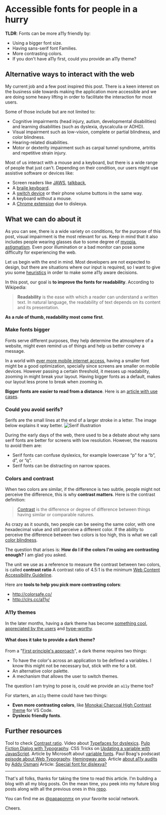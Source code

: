# Accessible fonts for people in a hurry

**TLDR**: 
Fonts can be more a11y friendly by: 
* Using a bigger font size.
* Having sans-serif font Families.
* More contrasting colors.
* If you don't have a11y first, could you provide an a11y theme?

## Alternative ways to interact with the web

 My current job and a few post inspired this post. There is a keen interest on the business side towards making the application more accessible and we are doing some heavy lifting in order to facilitate the interaction for most users.

Some of those include but are not limited to:
* Cognitive impairments (head injury, autism, developmental disabilities) and learning disabilities (such as dyslexia, dyscalculia or ADHD).
* Visual impairment such as low-vision, complete or partial blindness, and color blindness.
* Hearing-related disabilities.
* Motor or dexterity impairment such as carpal tunnel syndrome, artritis and repetitive strain injury.

Most of us interact with a mouse and a keyboard, but there is a wide range of people that just can't. Depending on their condition, our users might use assistive software or devices like: 

* Screen readers like [JAWS](https://www.freedomscientific.com/products/software/jaws/), [talkback](https://support.google.com/accessibility/android/answer/6283677?hl=en), 
* A [braile keyboard](https://www.amazon.com/Braille-Overlays-for-Computer-Keyboards/dp/B00I5PPUKM/ref=sr_1_1_sspa?keywords=braille%20keyboard&qid=1555548524&s=gateway&sr=8-1-spons&psc=1).
* A [switch device](https://www.youtube.com/watch?v=V1yoOLhx_qA&list=PLNYkxOF6rcICWx0C9LVWWVqvHlYJyqw7g&index=2) or their phone volume buttons in the same way.
* A keyboard without a mouse.
* A [Chrome extension](https://chrome.google.com/webstore/detail/opendyslexic-font-for-chr/cdnapgfjopgaggbmfgbiinmmbdcglnam) due to dislexya. 

## What we can do about it

As you can see, there is a wide variety on conditions, for the purpose of this post,  visual impairment is the most relevant for us. Keep in mind that it also includes people wearing glasses due to some degree of [myopia](https://medical-dictionary.thefreedictionary.com/Miopia), [astigmatism](https://www.webmd.com/eye-health/astigmatism-eyes). Even poor illumination or a bad monitor can pose some difficulty for experiencing the web.

Let us begin with the end in mind. Most developers are not expected to design, but there are situations where our input is required, so I want to give you some [heuristics](https://www.thefreedictionary.com/heuristic+rule) in order to make some a11y aware decisions. 

In this post, our goal is **to improve the fonts for readability**.  According to Wikipedia:

> **Readability** is the ease with which a reader can understand a written text. In natural language, the readability of text depends on its content and its presentation.

 **As a rule of thumb, readability most come first**.

### Make fonts bigger

Fonts serve different purposes, they help determine the atmosphere of a website, might even remind us of things and help us better convey a message.

In a world with [ever more mobile internet access](https://www.statista.com/statistics/284202/mobile-phone-internet-user-penetration-worldwide/), having a smaller font might be a good optimization, specially since screens are smaller on mobile devices. However passing a certain threshold, it messes up readability, zooming in might break your layout. Having bigger fonts as a default, makes our layout less prone to break when zooming in.
 
**Bigger fonts are easier to read from a distance**. Here is an [article with use cases](https://blog.usejournal.com/your-body-text-is-too-small-5e02d36dc902).

### Could you avoid serifs?
Serifs are the small lines at the end of a larger stroke in a letter. The image below explains it way better.
![Serif illustration](https://upload.wikimedia.org/wikipedia/en/7/79/Serif-Sans-Comparison.png)

During the early days of the web, there used to be a debate about  why sans serif fonts are better for screens with low resolution. However, the reasons to avoid them are:

* Serif fonts can confuse dyslexics, for example lowercase “p” for a “b”, d”, or “q”.
* Serif fonts can be distracting on narrow spaces. 

### Colors and contrast

When two colors are similar, if the difference is two subtle, people might not perceive the difference, this is why **contrast matters**. Here is the contrast definition:

> [Contrast](https://www.merriam-webster.com/dictionary/contrast) is the difference or degree of difference between things having similar or comparable natures.

As crazy as it sounds, two people can be seeing the same color, with one hexadecimal value and still perceive a different color. If the ability to perceive the difference between two colors is too high, this is what we call [color blindness](https://en.wikipedia.org/wiki/Color_blindness). 

The question that arises is: **How do I if the colors I'm using are contrasting enough?** I am glad you asked. 

The unit we use as a reference to measure the contrast between two colors, is called **contrast ratio** A contrast ratio of 4.5:1 is the minimum [Web Content Accessibility Guideline](https://www.w3.org/TR/WCAG/#contrast-minimum).

Here are **tools to help you pick more contrasting colors**:

* http://colorsafe.co/
* http://clrs.cc/a11y/

### A11y themes

In the later months, having a dark theme has become [something cool](https://www.digitaltrends.com/computing/macos-siri-shortcuts-screen-time-ios-wwdc/), [appreciated by the users](https://www.digitaltrends.com/computing/macos-siri-shortcuts-screen-time-ios-wwdc/) and [hype-worthy](https://www.xda-developers.com/facebook-messenger-redesign-dark-theme/).

#### What does it take to provide a dark theme?

From a "[First principle's approach](https://en.wikipedia.org/wiki/First_principle)", a dark theme requires two things:

* To have the color's across an application to be defined a variables. I know this might not be necessary but, stick with me for a bit.
* An alternative color palette.
* A mechanism that allows the user to switch themes.

The question I am trying to pose is, could we provide an `a11y` theme too?

For starters, an `a11y` theme could have two things:
* **Even more contrasting colors**, like [Monokai Charcoal High Contrast theme](https://marketplace.visualstudio.com/items?itemName=74th.monokai-charcoal-high-contrast) for VS Code.
* **Dyslexic friendly fonts**.


## Further resources

Tool to check [Contrast ratio](https://contrast-ratio.com/).
Video about [Typefaces for dyslexics](https://www.youtube.com/watch?v=VLtYFcHx7ec).
[Pulp Fiction Dialog with Typography](https://www.youtube.com/watch?v=wF8f8w6HPoo).
CSS Tricks on [Updating a variable with JavasScript](https://css-tricks.com/updating-a-css-variable-with-javascript/).
Article by Microsoft about  [variable fonts](https://developer.microsoft.com/en-us/microsoft-edge/testdrive/demos/variable-fonts/).
Paul Boag's podscast [episode about Web Typography](https://boagworld.com/season/10/episode/1016/).
[Hemingway app](http://www.hemingwayapp.com/).
Article [about a11y audits](https://addyosmani.com/a11y/) by [Addy Osmani](https://twitter.com/addyosmani)
Article: [Special font for dislexya?](https://web.archive.org/web/20111101034537/http://www.ilo.gw.utwente.nl/ilo/attachments/032_Masterthesis_Leeuw.pdf)


----------

That's all folks, thanks for taking the time to read this article. I'm building a blog with all my blog posts. On the mean time, you peek into my future blog posts along with all the previous ones in this [repo](https://github.com/papaponmx/blog).

You can find me as [@papaponmx](https://twitter.com/papaponmx) on your favorite social network.

Cheers.
